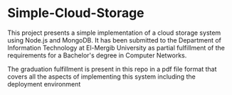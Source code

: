 # Simple-Cloud-Storage
This project presents a simple implementation of a cloud storage system using Node.js and MongoDB. It has been submitted to the Department of Information Technology at El-Mergib University as partial fulfillment of the requirements for a Bachelor's degree in Computer Networks.

The graduation fulfillment is present in this repo in a pdf file format that covers all the aspects of implementing this system including the deployment environment
